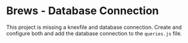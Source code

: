 # Brews - Database Connection

This project is missing a knexfile and database connection. Create and configure both and add the database connection to the `queries.js` file.
